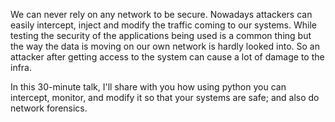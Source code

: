 We can never rely on any network to be secure. Nowadays attackers can easily intercept, inject and modify the traffic coming to our systems. While testing the security of the applications being used is a common thing but the way the data is moving on our own network is hardly looked into. So an attacker after getting access to the system can cause a lot of damage to the infra.

In this 30-minute talk, I'll share with you how using python you can intercept, monitor, and modify it so that your systems are safe; and also do network forensics.

